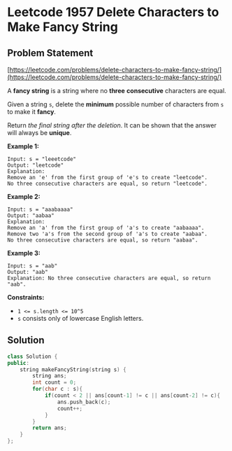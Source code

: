 # Leetcode 1957 Delete Characters to Make Fancy String

## Problem Statement

[https://leetcode.com/problems/delete-characters-to-make-fancy-string/](https://leetcode.com/problems/delete-characters-to-make-fancy-string/)

A **fancy string** is a string where no **three** **consecutive** characters are equal.

Given a string `s`, delete the **minimum** possible number of characters from `s` to make it **fancy**.

Return _the final string after the deletion_. It can be shown that the answer will always be **unique**.

**Example 1:**

```text
Input: s = "leeetcode"
Output: "leetcode"
Explanation:
Remove an 'e' from the first group of 'e's to create "leetcode".
No three consecutive characters are equal, so return "leetcode".
```

**Example 2:**

```text
Input: s = "aaabaaaa"
Output: "aabaa"
Explanation:
Remove an 'a' from the first group of 'a's to create "aabaaaa".
Remove two 'a's from the second group of 'a's to create "aabaa".
No three consecutive characters are equal, so return "aabaa".
```

**Example 3:**

```text
Input: s = "aab"
Output: "aab"
Explanation: No three consecutive characters are equal, so return "aab".
```

**Constraints:**

* `1 <= s.length <= 10^5`
* `s` consists only of lowercase English letters.

## Solution

```cpp
class Solution {
public:
    string makeFancyString(string s) {
        string ans;
        int count = 0;
        for(char c : s){
            if(count < 2 || ans[count-1] != c || ans[count-2] != c){
                ans.push_back(c);
                count++;
            }
        }
        return ans;
    }
};
```

